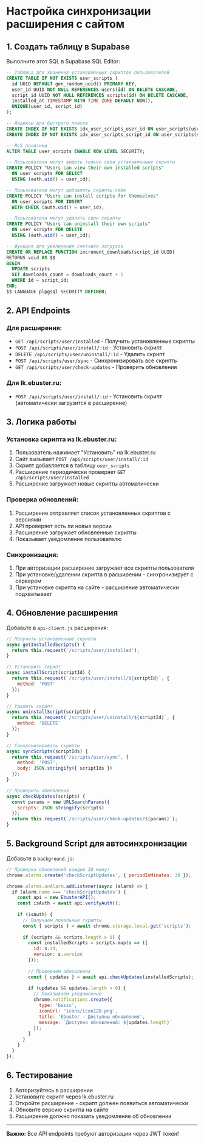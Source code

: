 # Настройка синхронизации расширения с сайтом

## 1. Создать таблицу в Supabase

Выполните этот SQL в Supabase SQL Editor:

```sql
-- Таблица для хранения установленных скриптов пользователей
CREATE TABLE IF NOT EXISTS user_scripts (
  id UUID DEFAULT gen_random_uuid() PRIMARY KEY,
  user_id UUID NOT NULL REFERENCES users(id) ON DELETE CASCADE,
  script_id UUID NOT NULL REFERENCES scripts(id) ON DELETE CASCADE,
  installed_at TIMESTAMP WITH TIME ZONE DEFAULT NOW(),
  UNIQUE(user_id, script_id)
);

-- Индексы для быстрого поиска
CREATE INDEX IF NOT EXISTS idx_user_scripts_user_id ON user_scripts(user_id);
CREATE INDEX IF NOT EXISTS idx_user_scripts_script_id ON user_scripts(script_id);

-- RLS политики
ALTER TABLE user_scripts ENABLE ROW LEVEL SECURITY;

-- Пользователи могут видеть только свои установленные скрипты
CREATE POLICY "Users can view their own installed scripts"
  ON user_scripts FOR SELECT
  USING (auth.uid() = user_id);

-- Пользователи могут добавлять скрипты себе
CREATE POLICY "Users can install scripts for themselves"
  ON user_scripts FOR INSERT
  WITH CHECK (auth.uid() = user_id);

-- Пользователи могут удалять свои скрипты
CREATE POLICY "Users can uninstall their own scripts"
  ON user_scripts FOR DELETE
  USING (auth.uid() = user_id);

-- Функция для увеличения счетчика загрузок
CREATE OR REPLACE FUNCTION increment_downloads(script_id UUID)
RETURNS void AS $$
BEGIN
  UPDATE scripts
  SET downloads_count = downloads_count + 1
  WHERE id = script_id;
END;
$$ LANGUAGE plpgsql SECURITY DEFINER;
```

## 2. API Endpoints

### Для расширения:

- `GET /api/scripts/user/installed` - Получить установленные скрипты
- `POST /api/scripts/user/install/:id` - Установить скрипт
- `DELETE /api/scripts/user/uninstall/:id` - Удалить скрипт
- `POST /api/scripts/user/sync` - Синхронизировать все скрипты
- `GET /api/scripts/user/check-updates` - Проверить обновления

### Для lk.ebuster.ru:

- `POST /api/scripts/user/install/:id` - Установить скрипт (автоматически загрузится в расширение)

## 3. Логика работы

### Установка скрипта из lk.ebuster.ru:

1. Пользователь нажимает "Установить" на lk.ebuster.ru
2. Сайт вызывает `POST /api/scripts/user/install/:id`
3. Скрипт добавляется в таблицу `user_scripts`
4. Расширение периодически проверяет `GET /api/scripts/user/installed`
5. Расширение загружает новые скрипты автоматически

### Проверка обновлений:

1. Расширение отправляет список установленных скриптов с версиями
2. API проверяет есть ли новые версии
3. Расширение загружает обновленные скрипты
4. Показывает уведомление пользователю

### Синхронизация:

1. При авторизации расширение загружает все скрипты пользователя
2. При установке/удалении скрипта в расширении - синхронизирует с сервером
3. При установке скрипта на сайте - расширение автоматически подхватывает

## 4. Обновление расширения

Добавьте в `api-client.js` расширения:

```javascript
// Получить установленные скрипты
async getInstalledScripts() {
  return this.request('/scripts/user/installed');
}

// Установить скрипт
async installScript(scriptId) {
  return this.request(`/scripts/user/install/${scriptId}`, {
    method: 'POST'
  });
}

// Удалить скрипт
async uninstallScript(scriptId) {
  return this.request(`/scripts/user/uninstall/${scriptId}`, {
    method: 'DELETE'
  });
}

// Синхронизировать скрипты
async syncScripts(scriptIds) {
  return this.request('/scripts/user/sync', {
    method: 'POST',
    body: JSON.stringify({ scriptIds })
  });
}

// Проверить обновления
async checkUpdates(scripts) {
  const params = new URLSearchParams({
    scripts: JSON.stringify(scripts)
  });
  return this.request(`/scripts/user/check-updates?${params}`);
}
```

## 5. Background Script для автосинхронизации

Добавьте в `background.js`:

```javascript
// Проверка обновлений каждые 30 минут
chrome.alarms.create('checkScriptUpdates', { periodInMinutes: 30 });

chrome.alarms.onAlarm.addListener(async (alarm) => {
  if (alarm.name === 'checkScriptUpdates') {
    const api = new EbusterAPI();
    const isAuth = await api.verifyAuth();
    
    if (isAuth) {
      // Получаем локальные скрипты
      const { scripts } = await chrome.storage.local.get('scripts');
      
      if (scripts && scripts.length > 0) {
        const installedScripts = scripts.map(s => ({
          id: s.id,
          version: s.version
        }));
        
        // Проверяем обновления
        const { updates } = await api.checkUpdates(installedScripts);
        
        if (updates && updates.length > 0) {
          // Показываем уведомление
          chrome.notifications.create({
            type: 'basic',
            iconUrl: 'icons/icon128.png',
            title: 'Ebuster - Доступны обновления',
            message: `Доступно обновлений: ${updates.length}`
          });
        }
      }
    }
  }
});
```

## 6. Тестирование

1. Авторизуйтесь в расширении
2. Установите скрипт через lk.ebuster.ru
3. Откройте расширение - скрипт должен появиться автоматически
4. Обновите версию скрипта на сайте
5. Расширение должно показать уведомление об обновлении

---

**Важно:** Все API endpoints требуют авторизации через JWT токен!
